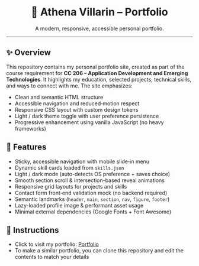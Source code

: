 <div align="center">
	<h1>🎨 Athena Villarin – Portfolio</h1>
	<p>A modern, responsive, accessible personal portfolio.</p>

</div>

---

## ✨ Overview
This repository contains my personal portfolio site, created as part of the course requirement for **CC 206 – Application Development and Emerging Technologies**. It highlights my education, selected projects, technical skills, and ways to connect with me. The site emphasizes:

- Clean and semantic HTML structure
- Accessible navigation and reduced‑motion respect
- Responsive CSS layout with custom design tokens
- Light / dark theme toggle with user preference persistence
- Progressive enhancement using vanilla JavaScript (no heavy frameworks)

## 🚀 Features
- Sticky, accessible navigation with mobile slide‑in menu
- Dynamic skill cards loaded from `skills.json`
- Light / dark mode (auto-detects OS preference + saves choice)
- Smooth section scroll & intersection-based reveal animations
- Responsive grid layouts for projects and skills
- Contact form front‑end validation mock (no backend required)
- Semantic landmarks (`header`, `main`, `section`, `nav`, `figure`, `footer`)
- Lazy-loaded profile image & performant asset usage
- Minimal external dependencies (Google Fonts + Font Awesome)

## 📝 Instructions
- Click to visit my portfolio: [Portfolio](https://athenavillarin.github.io)
- To make a similar portfolio, you can clone this repository and edit the contents to match your details
